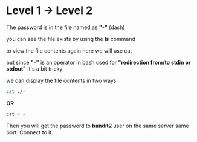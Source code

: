 # Level 1 → Level 2

The password is in the file named as **"-"** (dash)  

you can see the file exists by using the **ls** command

to view the file contents again here we will use cat  

but since **"-"** is an operator in bash used for **"redirection from/to stdin or stdout"** it's a bit tricky  

we can display the file contents in two ways

```bash
cat ./-
```
**OR**
```bash
cat < -
```

Then you will get the password to **bandit2** user on the same server same port. Connect to it.
